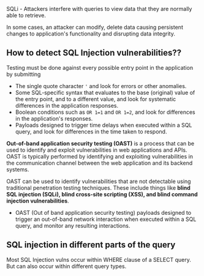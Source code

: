 SQLi - Attackers interfere with queries to view data that they are normally able to retrieve. 

In some cases, an attacker can modify, delete data causing persistent changes to application's functionality and disrupting data integrity.


## How to detect SQL Injection vulnerabilities??

Testing must be done against every possible entry point in the application by submitting

- The single quote character `'` and look for errors or other anomalies.
- Some SQL-specific syntax that evaluates to the base (original) value of the entry point, and to a different value, and look for systematic differences in the application responses.
- Boolean conditions such as `OR 1=1` and `OR 1=2`, and look for differences in the application's responses.
- Payloads designed to trigger time delays when executed within a SQL query, and look for differences in the time taken to respond.

**Out-of-band application security testing (OAST)** is a process that can be used to identify and exploit vulnerabilities in web applications and APIs. OAST is typically performed by identifying and exploiting vulnerabilities in the communication channel between the web application and its backend systems.

OAST can be used to identify vulnerabilities that are not detectable using traditional penetration testing techniques. These include things like **blind SQL injection (SQLi), blind cross-site scripting (XSS), and blind command injection vulnerabilities**.

- OAST (Out of band application security testing) payloads designed to trigger an out-of-band network interaction when executed within a SQL query, and monitor any resulting interactions.

## SQL injection in different parts of the query

Most SQL Injection vulns occur within WHERE clause of a SELECT query. But can also occur within different query types.
